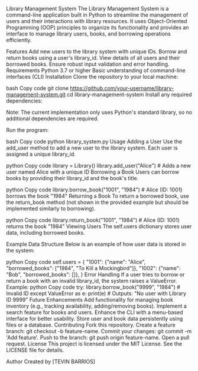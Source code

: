 Library Management System
The Library Management System is a command-line application built in Python to streamline the management of users and their interactions with library resources. It uses Object-Oriented Programming (OOP) principles to organize its functionality and provides an interface to manage library users, books, and borrowing operations efficiently.

Features
Add new users to the library system with unique IDs.
Borrow and return books using a user's library_id.
View details of all users and their borrowed books.
Ensure robust input validation and error handling.
Requirements
Python 3.7 or higher
Basic understanding of command-line interfaces (CLI)
Installation
Clone the repository to your local machine:

bash
Copy code
git clone https://github.com/your-username/library-management-system.git
cd library-management-system
Install any required dependencies:

Note: The current implementation only uses Python's standard library, so no additional dependencies are required.

Run the program:

bash
Copy code
python library_system.py
Usage
Adding a User
Use the add_user method to add a new user to the library system. Each user is assigned a unique library_id.

python
Copy code
library = Library()
library.add_user("Alice")  # Adds a new user named Alice with a unique ID
Borrowing a Book
Users can borrow books by providing their library_id and the book's title.

python
Copy code
library.borrow_book("1001", "1984")  # Alice (ID: 1001) borrows the book "1984"
Returning a Book
To return a borrowed book, use the return_book method (not shown in the provided example but should be implemented similarly to borrowing).

python
Copy code
library.return_book("1001", "1984")  # Alice (ID: 1001) returns the book "1984"
Viewing Users
The self.users dictionary stores user data, including borrowed books.

Example Data Structure
Below is an example of how user data is stored in the system:

python
Copy code
self.users = {
    "1001": {"name": "Alice", "borrowed_books": ["1984", "To Kill a Mockingbird"]},
    "1002": {"name": "Bob", "borrowed_books": []},
}
Error Handling
If a user tries to borrow or return a book with an invalid library_id, the system raises a ValueError.
Example:
python
Copy code
try:
    library.borrow_book("9999", "1984")  # Invalid ID
except ValueError as e:
    print(e)  # Outputs: "No user with Library ID 9999"
Future Enhancements
Add functionality for managing book inventory (e.g., tracking availability, adding/removing books).
Implement a search feature for books and users.
Enhance the CLI with a menu-based interface for better usability.
Store user and book data persistently using files or a database.
Contributing
Fork this repository.
Create a feature branch: git checkout -b feature-name.
Commit your changes: git commit -m 'Add feature'.
Push to the branch: git push origin feature-name.
Open a pull request.
License
This project is licensed under the MIT License. See the LICENSE file for details.

Author
Created by [TEVIN BARRIOS]
